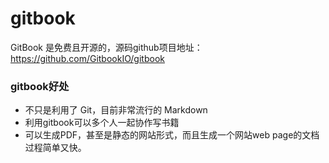 # gitbook

GitBook 是免费且开源的，源码github项目地址：https://github.com/GitbookIO/gitbook

### gitbook好处

* 不只是利用了 Git，目前非常流行的 Markdown
* 利用gitbook可以多个人一起协作写书籍
* 可以生成PDF，甚至是静态的网站形式，而且生成一个网站web page的文档过程简单又快。